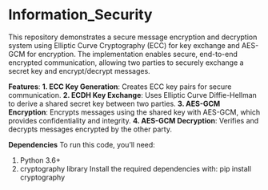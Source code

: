 # Information_Security
This repository demonstrates a secure message encryption and decryption system using Elliptic Curve Cryptography (ECC) for key exchange and AES-GCM for encryption. The implementation enables secure, end-to-end encrypted communication, allowing two parties to securely exchange a secret key and encrypt/decrypt messages.

**Features**:
**1. ECC Key Generation**: Creates ECC key pairs for secure communication.
**2. ECDH Key Exchange**: Uses Elliptic Curve Diffie-Hellman to derive a shared secret key between two parties.
**3. AES-GCM Encryption**: Encrypts messages using the shared key with AES-GCM, which provides confidentiality and integrity.
**4. AES-GCM Decryption**: Verifies and decrypts messages encrypted by the other party.

**Dependencies**
To run this code, you’ll need:
1. Python 3.6+
2. cryptography library
Install the required dependencies with:  pip install cryptography
